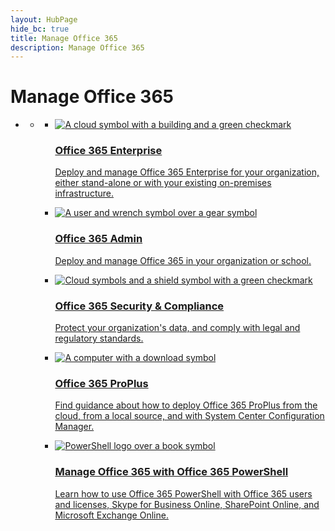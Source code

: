 ```yaml
--- 
layout: HubPage
hide_bc: true
title: Manage Office 365
description: Manage Office 365
---
```

<div id="main" class="v2">
    <div class="container">
        <h1>Manage Office 365</h1>
        <ul class="pivots">
            <li>
                <a href="#home"></a>
                <ul id="home">
                    <li>
                        <a href="#home-all"></a>
                        <ul id="home-all" class="cardsC">
                            <li>
                                <a href="/office365/enterprise/">
                                    <div class="cardSize">
                                        <div class="cardPadding">
                                            <div class="card">
                                                <div class="cardImageOuter">
                                                    <div class="cardImage bgdAccent1"> 
                                                        <img src="https://docs.microsoft.com/en-us/office/media/hub-tiles/Office365-EnterpriseCloud-400x140.svg" alt="A cloud symbol with a building and a green checkmark" />
                                                    </div>
                                                </div>
                                                <div class="cardText">
                                                    <h3>Office 365 Enterprise</h3>
                                                    <p>Deploy and manage Office 365 Enterprise for your organization, either stand-alone or with your existing on-premises infrastructure.</p>
                                                </div>
                                            </div>
                                        </div>
                                    </div>
                                </a>
                            </li>
                            <li>
                                <a href="https://support.office.com/office365admin">
                                    <div class="cardSize">
                                        <div class="cardPadding">
                                            <div class="card">
                                                <div class="cardImageOuter">
                                                    <div class="cardImage bgdAccent1"> 
                                                        <img src="https://docs.microsoft.com/en-us/office/media/hub-tiles/Office365-Admin-400x140.svg" alt="A user and wrench symbol over a gear symbol" />
                                                    </div>
                                                </div>
                                                <div class="cardText">
                                                    <h3>Office 365 Admin</h3>
                                                    <p>Deploy and manage Office 365 in your organization or school.</p>
                                                </div>
                                            </div>
                                        </div>
                                    </div>
                                </a>
                            </li>
                            <li>
                                <a href="/office365/SecurityCompliance/">
                                    <div class="cardSize">
                                        <div class="cardPadding">
                                            <div class="card">
                                                <div class="cardImageOuter">
                                                    <div class="cardImage bgdAccent1"> 
                                                        <img src="https://docs.microsoft.com/en-us/office/media/hub-tiles/Office365-SecurityCompliance-400x140.svg" alt="Cloud symbols and a shield symbol with a green checkmark" />
                                                    </div>
                                                </div>
                                                <div class="cardText">
                                                    <h3>Office 365 Security &amp; Compliance</h3>
                                                    <p>Protect your organization&#39;s data, and comply with legal and regulatory standards.</p>
                                                </div>
                                            </div>
                                        </div>
                                    </div>
                                </a>
                            </li>
                            <li>
                                <a href="https://docs.microsoft.com/DeployOffice/deployment-guide-for-office-365-proplus">
                                    <div class="cardSize">
                                        <div class="cardPadding">
                                            <div class="card">
                                                <div class="cardImageOuter">
                                                    <div class="cardImage bgdAccent1"> 
                                                        <img src="https://docs.microsoft.com/en-us/office/media/hub-tiles/Office-ManageUpdates-400x140.svg" alt="A computer with a download symbol" />
                                                    </div>
                                                </div>
                                                <div class="cardText">
                                                    <h3>Office 365 ProPlus</h3>
                                                    <p>Find guidance about how to deploy Office 365 ProPlus from the cloud, from a local source, and with System Center Configuration Manager.</p>
                                                </div>
                                            </div>
                                        </div>
                                    </div>
                                </a>
                            </li>
                            <li>
                                <a href="/office365/enterprise/powershell/manage-office-365-with-office-365-powershell">
                                    <div class="cardSize">
                                        <div class="cardPadding">
                                            <div class="card">
                                                <div class="cardImageOuter">
                                                    <div class="cardImage bgdAccent1"> 
                                                        <img src="https://docs.microsoft.com/en-us/office/media/hub-tiles/Office365-Powershell-400x140.svg" alt="PowerShell logo over a book symbol" />
                                                    </div>
                                                </div>
                                                <div class="cardText">
                                                    <h3>Manage Office 365 with Office 365 PowerShell</h3>
                                                    <p>Learn how to use Office 365 PowerShell with Office 365 users and licenses, Skype for Business Online, SharePoint Online, and Microsoft Exchange Online.</p>
                                                </div>
                                            </div>
                                        </div>
                                    </div>
                                </a>
                            </li><br/>                        </ul>
                    </li>
                </ul>
            </li>
        </ul>
    </div>
</div>
